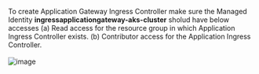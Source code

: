 To create Application Gateway Ingress Controller make sure the Managed Identity **ingressapplicationgateway-aks-cluster** sholud have below accesses
(a) Read access for the resource group in which Application Ingress Controller exists.
(b) Contributor access for the Application Ingress Controller.
<br> <br/>
![image](https://github.com/singhritesh85/terraform-azure/assets/56765895/7380c694-81bd-43dd-83be-61c45d952783)


